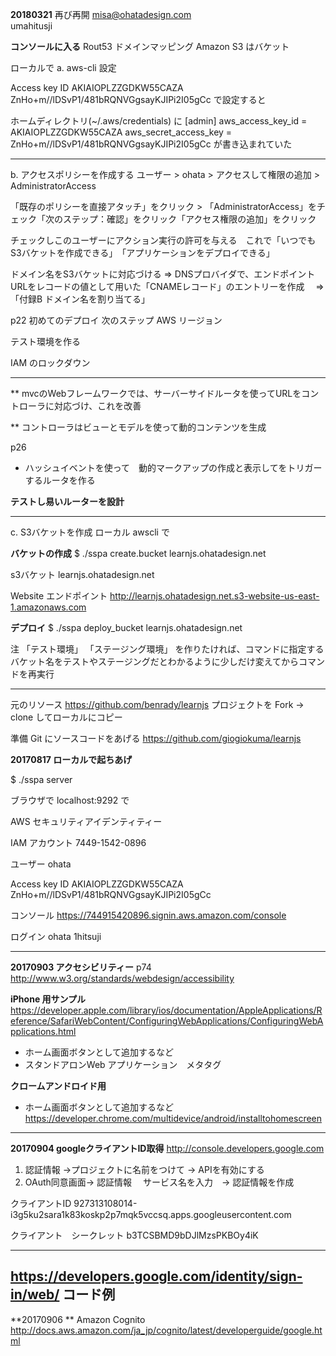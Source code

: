 **20180321**
再び再開
misa@ohatadesign.com  
umahitusji

**コンソールに入る**
Rout53 ドメインマッピング
Amazon S3 はバケット


ローカルで
a. aws-cli 設定

Access key ID
AKIAIOPLZZGDKW55CAZA
ZnHo+m//lDSvP1/481bRQNVGgsayKJIPi2I05gCc
で設定すると

ホームディレクトリ(~/.aws/credentials)
に
[admin]
aws_access_key_id = AKIAIOPLZZGDKW55CAZA
aws_secret_access_key = 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
が書き込まれていた

------------
b. アクセスポリシーを作成する
ユーザー > ohata > アクセスして権限の追加 > AdministratorAccess
 
 「既存のポリシーを直接アタッチ」をクリック > 「AdministratorAccess」をチェック「次のステップ：確認」をクリック「アクセス権限の追加」をクリック

チェックしこのユーザーにアクション実行の許可を与える　これで「いつでもS3バケットを作成できる」　「アプリケーションをデプロイできる」

ドメイン名をS3バケットに対応づける => DNSプロバイダで、エンドポイントURLをレコードの値として用いた「CNAMEレコード」のエントリーを作成　
=> 「付録B ドメイン名を割り当てる」

p22 初めてのデプロイ
次のステップ
AWS リージョン

テスト環境を作る

IAM のロックダウン


---------------

** mvcのWebフレームワークでは、サーバーサイドルータを使ってURLをコントローラに対応づけ、これを改善

** コントローラはビューとモデルを使って動的コンテンツを生成

p26
* ハッシュイベントを使って　動的マークアップの作成と表示してをトリガーするルータを作る

**テストし易いルーターを設計**



-------------
c. S3バケットを作成
ローカル awscli で

**バケットの作成**
$ ./sspa create.bucket learnjs.ohatadesign.net

s3バケット
learnjs.ohatadesign.net

Website エンドポイント
http://learnjs.ohatadesign.net.s3-website-us-east-1.amazonaws.com

**デプロイ**
$ ./sspa deploy_bucket learnjs.ohatadesign.net

注
「テスト環境」
「ステージング環境」
を作りたければ、コマンドに指定するバケット名をテストやステージングだとわかるように少しだけ変えてからコマンドを再実行

-----------

元のリソース
https://github.com/benrady/learnjs
プロジェクトを Fork  -> clone してローカルにコピー

準備
Git にソースコードをあげる
https://github.com/giogiokuma/learnjs



**20170817 ローカルで起ちあげ**

$ ./sspa server 

ブラウザで localhost:9292 で

AWS セキュリティアイデンティティー

IAM  アカウント
7449-1542-0896

ユーザー
ohata


Access key ID
AKIAIOPLZZGDKW55CAZA
ZnHo+m//lDSvP1/481bRQNVGgsayKJIPi2I05gCc


コンソール
https://744915420896.signin.aws.amazon.com/console

ログイン 
ohata
1hitsuji



-----------
**20170903  アクセシビリティー**
p74 
http://www.w3.org/standards/webdesign/accessibility



**iPhone 用サンプル**
https://developer.apple.com/library/ios/documentation/AppleApplications/Reference/SafariWebContent/ConfiguringWebApplications/ConfiguringWebApplications.html

-  ホーム画面ボタンとして追加するなど
- スタンドアロンWeb アプリケーション　メタタグ
<meta name="apple-mobile-web-app-capable" content="yes">

**クロームアンドロイド用**
-  ホーム画面ボタンとして追加するなど
https://developer.chrome.com/multidevice/android/installtohomescreen


-----------
**20170904 googleクライアントID取得**
http://console.developers.google.com
1. 認証情報 ->プロジェクトに名前をつけて -> APIを有効にする
2. OAuth同意画面->  認証情報　 サービス名を入力　-> 認証情報を作成

クライアントID
927313108014-i3g5ku2sara1k83koskp2p7mqk5vccsq.apps.googleusercontent.com


クライアント　シークレット
b3TCSBMD9bDJlMzsPKBOy4iK

-----------
https://developers.google.com/identity/sign-in/web/
コード例
-----------

**20170906 **
Amazon Cognito 
http://docs.aws.amazon.com/ja_jp/cognito/latest/developerguide/google.html

